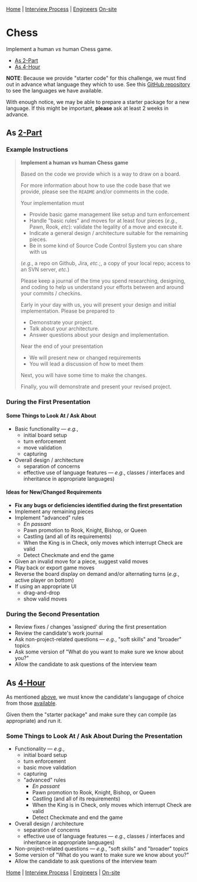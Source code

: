 [Home](../../../README.md) |
[Interview Process](../../README.md) |
[Engineers](../README.md)
[On-site](README.md)

# Chess

Implement a human _vs_ human Chess game.

- [As 2-Part](#as-2-part)
- [As 4-Hour](#as-4-hour)

**NOTE**: Because we provide "starter code" for this challenge, we must find out in advance what language they which to use. See this [GitHub repository](https://github.com/wizeline/wizeline-on-site/tree/master/chess) to see the languages we have available.

With enough notice, we may be able to prepare a starter package for a new language. If this might be important, **please** ask at least 2 weeks in advance.

## As [2-Part](README.md#2-part)

### Example Instructions

> **Implement a human _vs_ human Chess game**
>
> Based on the code we provide which is a way to draw on a board.
>
> For more information about how to use the code base that we provide, please see the `README` and/or comments in the code.
>
> Your implementation must
>
> - Provide basic game management like setup and turn enforcement
> - Handle "basic rules" and moves for at least four pieces (_e.g._, Pawn, Rook, _etc_): validate the legality of a move and execute it.
> - Indicate a general design / architecture suitable for the remaining pieces.
> - Be in some kind of Source Code Control System you can share with us
>
>  (_e.g._, a repo on Github, Jira, _etc._;, a copy of your local repo; access to an SVN server, _etc._)
>
> Please keep a journal of the time you spend researching, designing, and coding to help us understand your efforts between and around your commits / checkins.
>
> Early in your day with us, you will present your design and initial implementation. Please be prepared to
>
> - Demonstrate your project.
> - Talk about your architecture.
> - Answer questions about your design and implementation.
>
> Near the end of your presentation
>
> - We will present new or changed requirements
> - You will lead a discussion of how to meet them
> 
> 
> Next, you will have some time to make the changes.
>
> Finally, you will demonstrate and present your revised project.

### During the First Presentation

#### Some Things to Look At / Ask About

- Basic functionality &mdash; _e.g._,
  - initial board setup
  - turn enforcement
  - move validation
  - capturing
- Overall design / architecture
  - separation of concerns
  - effective use of language features &mdash; _e.g._, classes / interfaces and inheritance in appropriate languages)

#### Ideas for New/Changed Requirements

- **Fix any bugs or deficiencies identified during the first presentation**
- Implement any remaining pieces
- Implement "advanced" rules
  - _En passant_
  - Pawn promotion to Rook, Knight, Bishop, or Queen
  - Castling (and all of its requirements)
  - When the King is in Check, only moves which interrupt Check are valid
  - Detect Checkmate and end the game
- Given an invalid move for a piece, suggest valid moves
- Play back or export game moves
- Reverse the board display on demand and/or alternating turns (_e.g._, active player on bottom)
- If using an appropriate UI
  - drag-and-drop
  - show valid moves

### During the Second Presentation

- Review fixes / changes 'assigned' during the first presentation
- Review the candidate's work journal
- Ask non-project-related questions &mdash; _e.g._, "soft skills" and "broader" topics
- Ask some version of "What do you want to make sure we know about you?"
- Allow the candidate to ask questions of the interview team

## As [4-Hour](README.md#4-hour)

As mentioned [above](#chess), we must know the candidate's langugage of choice from those [available](https://github.com/wizeline/wizeline-on-site/tree/master/chess).

Given them the "starter package" and make sure they can compile (as appropriate) and run it.

### Some Things to Look At / Ask About During the Presentation

- Functionality &mdash; _e.g._,
  - initial board setup
  - turn enforcement
  - basic move validation
  - capturing
  - "advanced" rules
     - _En passant_
     - Pawn promotion to Rook, Knight, Bishop, or Queen
     - Castling (and all of its requirements)
     - When the King is in Check, only moves which interrupt Check are valid
     - Detect Checkmate and end the game
- Overall design / architecture
  - separation of concerns
  - effective use of language features &mdash; _e.g._, classes / interfaces and inheritance in appropriate languages)
- Non-project-related questions &mdash; _e.g._, "soft skills" and "broader" topics
- Some version of "What do you want to make sure we know about you?"
- Allow the candidate to ask questions of the interview team

[Home](../../../README.md) |
[Interview Process](../../README.md) |
[Engineers](../README.md) |
[On-site](README.md)
